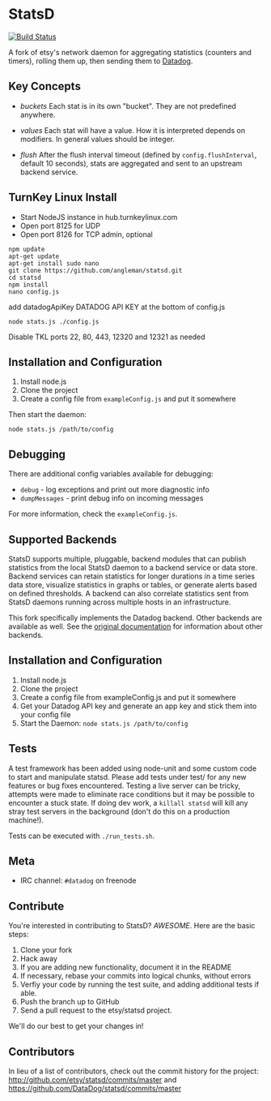StatsD 
======
[![Build Status](https://travis-ci.org/DataDog/statsd.png?branch=master)](https://travis-ci.org/DataDog/statsd)

A fork of etsy's network daemon for aggregating statistics (counters and timers), rolling them up, then sending them to [Datadog][datadog].

Key Concepts
--------

* *buckets*
  Each stat is in its own "bucket". They are not predefined anywhere.

* *values*
  Each stat will have a value. How it is interpreted depends on modifiers. In
general values should be integer.

* *flush*
  After the flush interval timeout (defined by `config.flushInterval`,
  default 10 seconds), stats are aggregated and sent to an upstream backend service.


TurnKey Linux Install
---------------------------
* Start NodeJS instance in hub.turnkeylinux.com
* Open port 8125 for UDP
* Open port 8126 for TCP admin, optional

```
npm update
apt-get update
apt-get install sudo nano
git clone https://github.com/angleman/statsd.git
cd statsd
npm install
nano config.js
```
add datadogApiKey DATADOG API KEY at the bottom of config.js
```
node stats.js ./config.js
```
Disable TKL ports 22, 80, 443, 12320 and 12321 as needed


Installation and Configuration
------------------------------

1. Install node.js
2. Clone the project
3. Create a config file from `exampleConfig.js` and put it somewhere

Then start the daemon:

    node stats.js /path/to/config

Debugging
---------

There are additional config variables available for debugging:

* `debug` - log exceptions and print out more diagnostic info
* `dumpMessages` - print debug info on incoming messages

For more information, check the `exampleConfig.js`.

Supported Backends
------------------

StatsD supports multiple, pluggable, backend modules that can publish
statistics from the local StatsD daemon to a backend service or data
store. Backend services can retain statistics for
longer durations in a time series data store, visualize statistics in
graphs or tables, or generate alerts based on defined thresholds. A
backend can also correlate statistics sent from StatsD daemons running
across multiple hosts in an infrastructure.

This fork specifically implements the Datadog backend. Other backends
are available as well. See the [original documentation](https://github.com/etsy/statsd)
for information about other backends.

Installation and Configuration
------------------------------

1. Install node.js
2. Clone the project
3. Create a config file from exampleConfig.js and put it somewhere
4. Get your Datadog API key and generate an app key and stick them into your config file
5. Start the Daemon: `node stats.js /path/to/config`

Tests
-----

A test framework has been added using node-unit and some custom code to start
and manipulate statsd. Please add tests under test/ for any new features or bug
fixes encountered. Testing a live server can be tricky, attempts were made to
eliminate race conditions but it may be possible to encounter a stuck state. If
doing dev work, a `killall statsd` will kill any stray test servers in the
background (don't do this on a production machine!).

Tests can be executed with `./run_tests.sh`.


Meta
---------
- IRC channel: `#datadog` on freenode


Contribute
---------------------

You're interested in contributing to StatsD? *AWESOME*. Here are the basic steps:

1. Clone your fork
2. Hack away
3. If you are adding new functionality, document it in the README
4. If necessary, rebase your commits into logical chunks, without errors
5. Verfiy your code by running the test suite, and adding additional tests if able.
6. Push the branch up to GitHub
7. Send a pull request to the etsy/statsd project.

We'll do our best to get your changes in!

[datadog]: http://datadoghq.com

Contributors
-----------------

In lieu of a list of contributors, check out the commit history for the project:
http://github.com/etsy/statsd/commits/master and https://github.com/DataDog/statsd/commits/master
